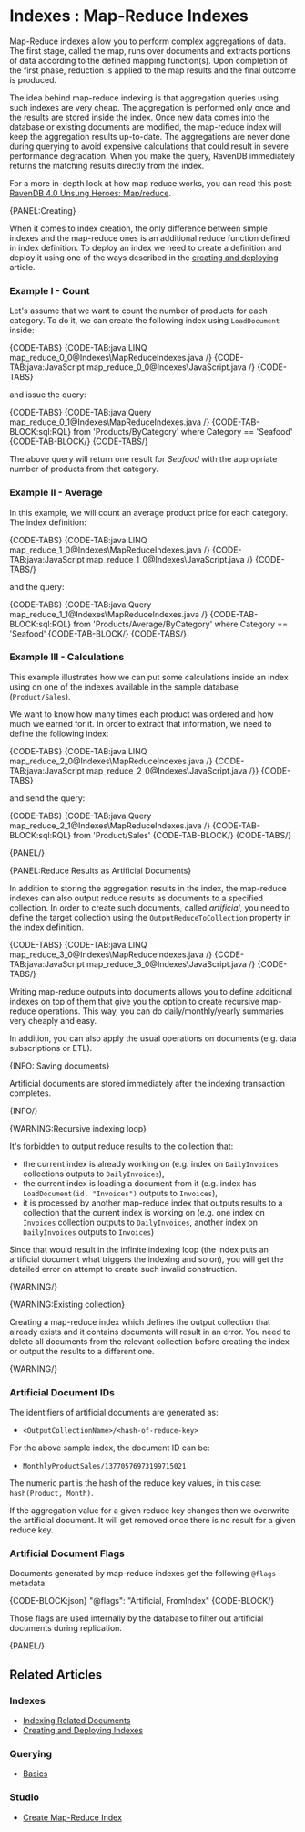 # Indexes : Map-Reduce Indexes

Map-Reduce indexes allow you to perform complex aggregations of data. The first stage, called the map, runs over documents and extracts portions of data according to the defined mapping function(s).
Upon completion of the first phase, reduction is applied to the map results and the final outcome is produced.

The idea behind map-reduce indexing is that aggregation queries using such indexes are very cheap. The aggregation is performed only once and the results are stored inside the index.
Once new data comes into the database or existing documents are modified, the map-reduce index will keep the aggregation results up-to-date. The aggregations are never done during
querying to avoid expensive calculations that could result in severe performance degradation. When you make the query, RavenDB immediately returns the matching results directly from the index.

For a more in-depth look at how map reduce works, you can read this post: [RavenDB 4.0 Unsung Heroes: Map/reduce](https://ayende.com/blog/179938/ravendb-4-0-unsung-heroes-map-reduce).

{PANEL:Creating}

When it comes to index creation, the only difference between simple indexes and the map-reduce ones is an additional reduce function defined in index definition. 
To deploy an index we need to create a definition and deploy it using one of the ways described in the [creating and deploying](../indexes/creating-and-deploying) article.

### Example I - Count

Let's assume that we want to count the number of products for each category. To do it, we can create the following index using `LoadDocument` inside:

{CODE-TABS}
{CODE-TAB:java:LINQ map_reduce_0_0@Indexes\MapReduceIndexes.java /}
{CODE-TAB:java:JavaScript map_reduce_0_0@Indexes\JavaScript.java /}
{CODE-TABS}

and issue the query:

{CODE-TABS}
{CODE-TAB:java:Query map_reduce_0_1@Indexes\MapReduceIndexes.java /}
{CODE-TAB-BLOCK:sql:RQL}
from 'Products/ByCategory'
where Category == 'Seafood'
{CODE-TAB-BLOCK/}
{CODE-TABS/}

The above query will return one result for _Seafood_ with the appropriate number of products from that category.

### Example II - Average

In this example, we will count an average product price for each category. The index definition:

{CODE-TABS}
{CODE-TAB:java:LINQ map_reduce_1_0@Indexes\MapReduceIndexes.java /}
{CODE-TAB:java:JavaScript map_reduce_1_0@Indexes\JavaScript.java /}
{CODE-TABS/}

and the query:

{CODE-TABS}
{CODE-TAB:java:Query map_reduce_1_1@Indexes\MapReduceIndexes.java /}
{CODE-TAB-BLOCK:sql:RQL}
from 'Products/Average/ByCategory'
where Category == 'Seafood'
{CODE-TAB-BLOCK/}
{CODE-TABS/}

### Example III - Calculations

This example illustrates how we can put some calculations inside an index using on one of the indexes available in the sample database (`Product/Sales`).

We want to know how many times each product was ordered and how much we earned for it. In order to extract that information, we need to define the following index:

{CODE-TABS}
{CODE-TAB:java:LINQ map_reduce_2_0@Indexes\MapReduceIndexes.java /}
{CODE-TAB:java:JavaScript map_reduce_2_0@Indexes\JavaScript.java /}}
{CODE-TABS}

and send the query:

{CODE-TABS}
{CODE-TAB:java:Query map_reduce_2_1@Indexes\MapReduceIndexes.java /}
{CODE-TAB-BLOCK:sql:RQL}
from 'Product/Sales'
{CODE-TAB-BLOCK/}
{CODE-TABS/}

{PANEL/}

{PANEL:Reduce Results as Artificial Documents}

In addition to storing the aggregation results in the index, the map-reduce indexes can also output reduce results as documents to a specified collection.
In order to create such documents, called _artificial_, you need to define the target collection using the `OutputReduceToCollection` property in the index definition.

{CODE-TABS}
{CODE-TAB:java:LINQ map_reduce_3_0@Indexes\MapReduceIndexes.java /}
{CODE-TAB:java:JavaScript map_reduce_3_0@Indexes\JavaScript.java /}
{CODE-TABS/}

Writing map-reduce outputs into documents allows you to define additional indexes on top of them that give you the option to create recursive map-reduce operations.
This way, you can do daily/monthly/yearly summaries very cheaply and easy. 

In addition, you can also apply the usual operations on documents (e.g. data subscriptions or ETL).

{INFO: Saving documents}

Artificial documents are stored immediately after the indexing transaction completes.

{INFO/}

{WARNING:Recursive indexing loop}

It's forbidden to output reduce results to the collection that:

- the current index is already working on (e.g. index on `DailyInvoices` collections outputs to `DailyInvoices`),
- the current index is loading a document from it (e.g. index has `LoadDocument(id, "Invoices")` outputs to `Invoices`), 
- it is processed by another map-reduce index that outputs results to a collection that the current index is working on (e.g. one index on `Invoices` collection outputs to `DailyInvoices`, another index on `DailyInvoices` outputs to `Invoices`)

Since that would result in the infinite indexing loop (the index puts an artificial document what triggers the indexing and so on), you will get the detailed error on attempt to create such invalid construction.

{WARNING/}

{WARNING:Existing collection}

Creating a map-reduce index which defines the output collection that already exists and it contains documents will result in an error. You need to delete all documents
from the relevant collection before creating the index or output the results to a different one.

{WARNING/}

### Artificial Document IDs

The identifiers of artificial documents are generated as:

- `<OutputCollectionName>/<hash-of-reduce-key>`

For the above sample index, the document ID can be:

- `MonthlyProductSales/13770576973199715021`

The numeric part is the hash of the reduce key values, in this case: `hash(Product, Month)`.

If the aggregation value for a given reduce key changes then we overwrite the artificial document. It will get removed once there is no result for a given reduce key.
    
### Artificial Document Flags

Documents generated by map-reduce indexes get the following `@flags` metadata:

{CODE-BLOCK:json}
"@flags": "Artificial, FromIndex"
{CODE-BLOCK/}

Those flags are used internally by the database to filter out artificial documents during replication.

{PANEL/}

## Related Articles

### Indexes

- [Indexing Related Documents](../indexes/indexing-related-documents)
- [Creating and Deploying Indexes](../indexes/creating-and-deploying)

### Querying

- [Basics](../indexes/querying/basics)

### Studio

- [Create Map-Reduce Index](../studio/database/indexes/create-map-reduce-index)

